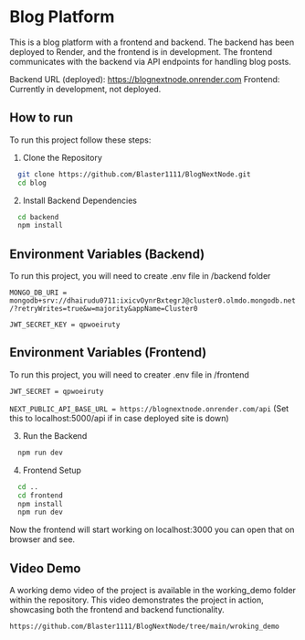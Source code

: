
# Blog Platform

This is a blog platform with a frontend and backend. The backend has been deployed to Render, and the frontend is in development. The frontend communicates with the backend via API endpoints for handling blog posts.

Backend URL (deployed): https://blognextnode.onrender.com
Frontend: Currently in development, not deployed.



## How to run

To run this project follow these steps:

1. Clone the Repository

```bash
  git clone https://github.com/Blaster1111/BlogNextNode.git
  cd blog
```

2. Install Backend Dependencies

```bash
  cd backend
  npm install
``` 

## Environment Variables (Backend)

To run this project, you will need to create .env file in /backend folder

`MONGO_DB_URI = mongodb+srv://dhairudu0711:ixicvOynrBxtegrJ@cluster0.olmdo.mongodb.net/?retryWrites=true&w=majority&appName=Cluster0`

`JWT_SECRET_KEY = qpwoeiruty`

## Environment Variables (Frontend)

To run this project, you will need to creater .env file in /frontend

`JWT_SECRET = qpwoeiruty`

`NEXT_PUBLIC_API_BASE_URL = https://blognextnode.onrender.com/api` (Set this to localhost:5000/api if in case deployed site is down)



3. Run the Backend

```bash
  npm run dev
``` 

4. Frontend Setup

```bash
  cd ..
  cd frontend
  npm install
  npm run dev
``` 
Now the frontend will start working on localhost:3000 you can open that on browser and see.

## Video Demo
A working demo video of the project is available in the working_demo folder within the repository. This video demonstrates the project in action, showcasing both the frontend and backend functionality.

`https://github.com/Blaster1111/BlogNextNode/tree/main/wroking_demo`

